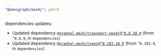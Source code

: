 ```yaml
---
"@omnigraph/neo4j": patch
---
```

dependencies updates:
  - Updated dependency [`@graphql-mesh/transport-neo4j@^0.8.10` ↗︎](https://www.npmjs.com/package/@graphql-mesh/transport-neo4j/v/0.8.10) (from `^0.8.9`, in `dependencies`)
  - Updated dependency [`@graphql-mesh/types@^0.103.10` ↗︎](https://www.npmjs.com/package/@graphql-mesh/types/v/0.103.10) (from `^0.103.9`, in `dependencies`)

